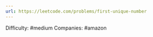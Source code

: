 ```yaml
---
url: https://leetcode.com/problems/first-unique-number
---
```


Difficulty: #medium
Companies: #amazon